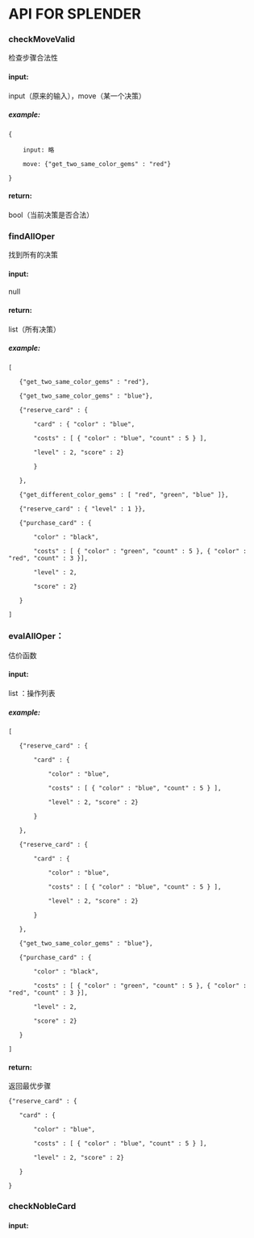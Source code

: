 # API FOR SPLENDER

### checkMoveValid



检查步骤合法性

#### input: 

input（原来的输入），move（某一个决策）

##### example:

```
{

	input: 略

	move: {"get_two_same_color_gems" : "red"}

}
```





#### return: 

bool（当前决策是否合法）





### findAllOper

找到所有的决策

#### input:

null

#### return:

list（所有决策）

##### example:

```
[

​	{"get_two_same_color_gems" : "red"},

​	{"get_two_same_color_gems" : "blue"},

​	{"reserve_card" : {

​		"card" : { "color" : "blue", 

​		"costs" : [ { "color" : "blue", "count" : 5 } ], 

​		"level" : 2, "score" : 2}

​		}

​	},

​	{"get_different_color_gems" : [ "red", "green", "blue" ]},

​	{"reserve_card" : { "level" : 1 }},

​	{"purchase_card" : {

​		"color" : "black", 

​		"costs" : [ { "color" : "green", "count" : 5 }, { "color" : "red", "count" : 3 }], 

​		"level" : 2, 

​		"score" : 2}

​	}

]
```





### evalAllOper：

估价函数

#### input: 

list ：操作列表

##### example:

```
[

​	{"reserve_card" : {

​		"card" : { 

​			"color" : "blue", 

​			"costs" : [ { "color" : "blue", "count" : 5 } ], 

​			"level" : 2, "score" : 2}

​		}

​	},

​	{"reserve_card" : {

​		"card" : { 

​			"color" : "blue", 

​			"costs" : [ { "color" : "blue", "count" : 5 } ], 

​			"level" : 2, "score" : 2}

​		}

​	},

​	{"get_two_same_color_gems" : "blue"},

​	{"purchase_card" : {

​		"color" : "black", 

​		"costs" : [ { "color" : "green", "count" : 5 }, { "color" : "red", "count" : 3 }], 

​		"level" : 2, 

​		"score" : 2}

​	}

]
```



#### return:

返回最优步骤

```
{"reserve_card" : {

​	"card" : { 

​		"color" : "blue", 

​		"costs" : [ { "color" : "blue", "count" : 5 } ], 

​		"level" : 2, "score" : 2}

​	}

}
```



### checkNobleCard

#### input:

```


```

